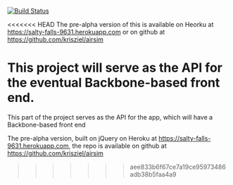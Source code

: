 [![Build Status](https://travis-ci.org/krisziel/airlinetycoon.svg?branch=master)](https://travis-ci.org/krisziel/airlinetycoon)

<<<<<<< HEAD
The pre-alpha version of this is available on Heorku at https://salty-falls-9631.herokuapp.com or on github at https://github.com/krisziel/airsim


This project will serve as the API for the eventual Backbone-based front end.
=======
This part of the project serves as the API for the app, which will have a Backbone-based front end

The pre-alpha version, built on jQuery on Heroku at https://salty-falls-9631.herokuapp.com, the repo is available on github at https://github.com/krisziel/airsim
>>>>>>> aee833b6f67ce7a19ce95973486adb38b5faa4a9
